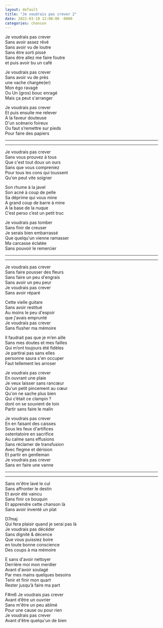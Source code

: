 ```yaml
---
layout: default
title: "Je voudrais pas crever 2"
date: 2022-03-10 12:00:00 -0000
categories: chanson
---
```


Je voudrais pas crever  
Sans avoir assez rêvé  
Sans avoir vu de loutre  
Sans être sorti pissé  
Sans être allez me faire foutre  
et puis avoir bu un café

Je voudrais pas crever  
Sans avoir vu de près  
une vache chargée(er)  
Mon égo ravagé  
Ou Un (gros) bouc enragé  
Mais ça peut s'arranger

Je voudrais pas crever  
Et puis ensuite me relever  
A la faveur douteuse  
D'un scénario foireux  
Ou faut s’remettre sur pieds  
Pour faire des papiers

---
---

Je voudrais pas crever  
Sans vous prouvez à tous  
Que c'est tout doux un ours  
Sans que vous compreniez  
Pour tous les cons qui toussent  
Qu'on peut vite soigner

Son rhume à la javel  
Son acné à coup de pelle  
Sa déprime qui vous mine  
A grand coup de barre à mine  
A la base de la nuque  
C’est perso c’est un petit truc

Je voudrais pas tomber  
Sans finir de creuser  
Je serais bien embarrassé  
Que quelqu'un vienne ramasser  
Ma carcasse éclatée  
Sans pouvoir le remercier

---
---

Je voudrais pas crever  
Sans faire pousser des fleurs  
Sans faire un peu d'engrais  
Sans avoir un peu peur  
Je voudrais pas crever  
Sans avoir réparé

Cette vielle guitare  
Sans avoir restitué  
Au moins le peu d'espoir  
que j'avais emprunté  
Je voudrais pas crever  
Sans flusher ma mémoire

Il faudrait pas que je m’en aille  
Sans mes doutes et mes failles  
Qui m’ont toujours été fidèles  
Je partirai pas sans elles  
personne saura s'en occuper  
Faut tellement les arroser

Je voudrais pas crever  
En ouvrant une plaie  
Je veux laisser sans rancœur  
Qu'un petit pincement au cœur  
Qu'on ne sache plus bien  
Qui c’était ce clampin ?  
dont on se souvient de loin  
Partir sans faire le malin

Je voudrais pas crever  
En en faisant des caisses  
Sous les feux d'artifices  
ostentatoire en sacrifice  
Au calme sans effusions  
Sans réclamer de transfusion  
Avec flegme et dérision  
Et partir en gentleman  
Je voudrais pas crever  
Sans en faire une vanne

---
---

Sans m'être lavé le cul  
Sans affronter le destin  
Et avoir été vaincu  
Sans finir ce bouquin  
Et apprendre cette chanson là  
Sans avoir inventé un plat

D7maj  
Qui fera plaisir quand je serai pas là  
Je voudrais pas décéder  
Sans dignité & décence  
Que vous puissiez boire  
en toute bonne conscience  
Des coups à ma mémoire

E
sans d'avoir nettoyer  
Derrière moi mon merdier  
Avant d'avoir soulagé  
Par mes mains quelques besoins  
Tenir et finir mon quart  
Rester jusqu’à faire ma part

F#m6
Je voudrais pas crever  
Avant d’être un ouvrier  
Sans m'être un peu abîmé  
Pour une cause ou pour rien  
Je voudrais pas crever  
Avant d'être quelqu'un de bien
